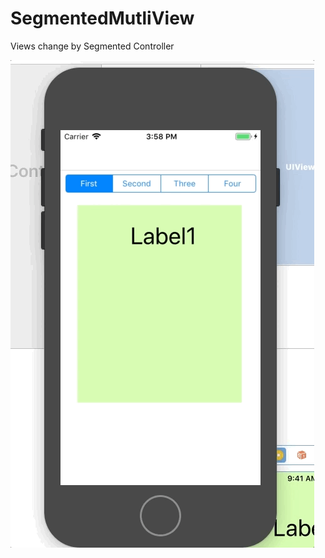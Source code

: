 # SegmentedMutliView
Views change by   Segmented Controller  

![image](https://github.com/kiddchantw/SegmentedMutliView/blob/master/demo1.gif)


